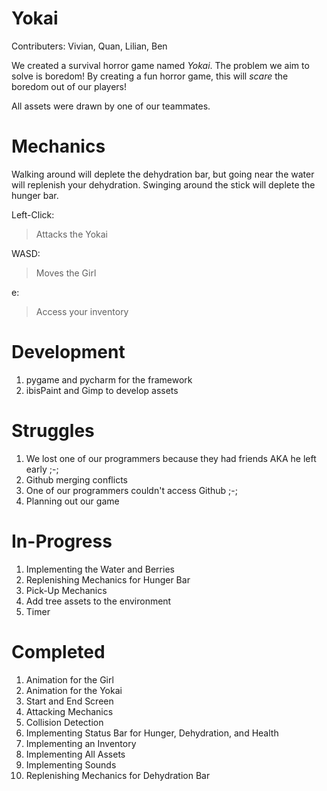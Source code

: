 # Yokai
Contributers: Vivian, Quan, Lilian, Ben

We created a survival horror game named _Yokai_.
The problem we aim to solve is boredom! By creating a fun horror game, this will _scare_ the boredom out of our players!

All assets were drawn by one of our teammates.

# Mechanics
Walking around will deplete the dehydration bar, but going near the water will replenish your dehydration. 
Swinging around the stick will deplete the hunger bar. 

Left-Click: 
> Attacks the Yokai

WASD: 
> Moves the Girl

e:
> Access your inventory



# Development
1. pygame and pycharm for the framework
2. ibisPaint and Gimp to develop assets 

# Struggles
1. We lost one of our programmers because they had friends AKA he left early ;-;
2. Github merging conflicts
3. One of our programmers couldn't access Github ;-;
4. Planning out our game

# In-Progress
1. Implementing the Water and Berries
2. Replenishing Mechanics for Hunger Bar
3. Pick-Up Mechanics
4. Add tree assets to the environment
5. Timer

# Completed
1. Animation for the Girl
2. Animation for the Yokai
3. Start and End Screen
4. Attacking Mechanics
5. Collision Detection
6. Implementing Status Bar for Hunger, Dehydration, and Health
7. Implementing an Inventory
8. Implementing All Assets
9. Implementing Sounds
10. Replenishing Mechanics for Dehydration Bar